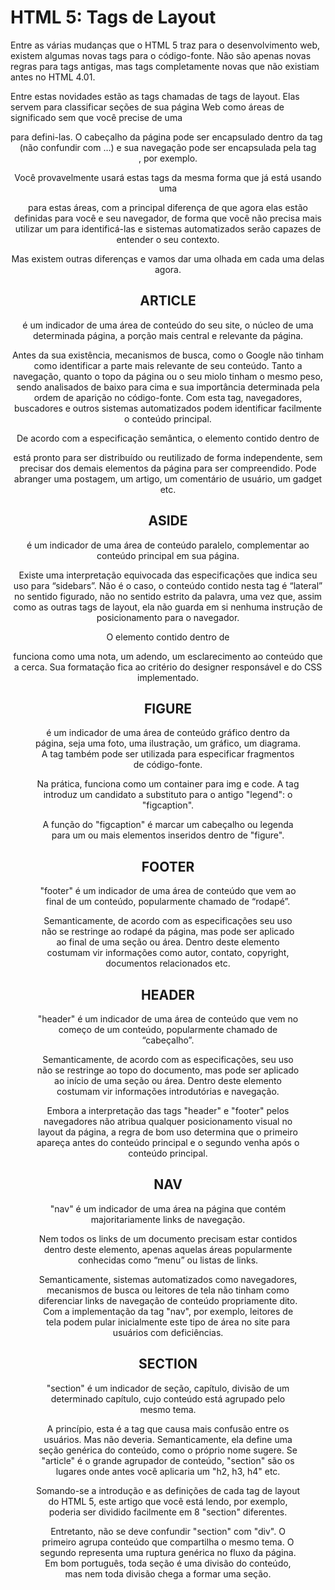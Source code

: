 # HTML 5: Tags de Layout

Entre as várias mudanças que o HTML 5 traz para o desenvolvimento web, existem algumas novas tags para o código-fonte. Não são apenas novas regras para tags antigas, mas tags completamente novas que não existiam antes no HTML 4.01.

Entre estas novidades estão as tags chamadas de tags de layout. Elas servem para classificar seções de sua página Web como áreas de significado sem que você precise de uma <div> para defini-las. O cabeçalho da página pode ser encapsulado dentro da tag <header> (não confundir com <head>…) e sua navegação pode ser encapsulada pela tag <nav>, por exemplo.

Você provavelmente usará estas tags da mesma forma que já está usando uma <div>para estas áreas, com a principal diferença de que agora elas estão definidas para você e seu navegador, de forma que você não precisa mais utilizar um <id>para identificá-las e sistemas automatizados serão capazes de entender o seu contexto.

Mas existem outras diferenças e vamos dar uma olhada em cada uma delas agora.

## ARTICLE

<article> é um indicador de uma área de conteúdo do seu site, o núcleo de uma determinada página, a porção mais central e relevante da página.

Antes da sua existência, mecanismos de busca, como o Google não tinham como identificar a parte mais relevante de seu conteúdo. Tanto a navegação, quanto o topo da página ou o seu miolo tinham o mesmo peso, sendo analisados de baixo para cima e sua importância determinada pela ordem de aparição no código-fonte. Com esta tag, navegadores, buscadores e outros sistemas automatizados podem identificar facilmente o conteúdo principal.

De acordo com a especificação semântica, o elemento contido dentro de <article> está pronto para ser distribuído ou reutilizado de forma independente, sem precisar dos demais elementos da página para ser compreendido. Pode abranger uma postagem, um artigo, um comentário de usuário, um gadget etc.

## ASIDE

<aside> é um indicador de uma área de conteúdo paralelo, complementar ao conteúdo principal em sua página.

Existe uma interpretação equivocada das especificações que indica seu uso para “sidebars”. Não é o caso, o conteúdo contido nesta tag é “lateral” no sentido figurado, não no sentido estrito da palavra, uma vez que, assim como as outras tags de layout, ela não guarda em si nenhuma instrução de posicionamento para o navegador.

O elemento contido dentro de <aside> funciona como uma nota, um adendo, um esclarecimento ao conteúdo que a cerca. Sua formatação fica ao critério do designer responsável e do CSS implementado.

## FIGURE

<figure> é um indicador de uma área de conteúdo gráfico dentro da página, seja uma foto, uma ilustração, um gráfico, um diagrama. A tag também pode ser utilizada para especificar fragmentos de código-fonte.

Na prática, funciona como um container para img e code. A tag introduz um candidato a substituto para o antigo "legend": o "figcaption".

A função do "figcaption" é marcar um cabeçalho ou legenda para um ou mais elementos inseridos dentro de "figure".

## FOOTER

"footer" é um indicador de uma área de conteúdo que vem ao final de um conteúdo, popularmente chamado de “rodapé”.

Semanticamente, de acordo com as especificações seu uso não se restringe ao rodapé da página, mas pode ser aplicado ao final de uma seção ou área. Dentro deste elemento costumam vir informações como autor, contato, copyright, documentos relacionados etc.

## HEADER

"header" é um indicador de uma área de conteúdo que vem no começo de um conteúdo, popularmente chamado de “cabeçalho”.

Semanticamente, de acordo com as especificações, seu uso não se restringe ao topo do documento, mas pode ser aplicado ao início de uma seção ou área. Dentro deste elemento costumam vir informações introdutórias e navegação.

Embora a interpretação das tags "header" e "footer" pelos navegadores não atribua qualquer posicionamento visual no layout da página, a regra de bom uso determina que o primeiro apareça antes do conteúdo principal e o segundo venha após o conteúdo principal.

## NAV

"nav" é um indicador de uma área na página que contém majoritariamente links de navegação.

Nem todos os links de um documento precisam estar contidos dentro deste elemento, apenas aquelas áreas popularmente conhecidas como “menu” ou listas de links.

Semanticamente, sistemas automatizados como navegadores, mecanismos de busca ou leitores de tela não tinham como diferenciar links de navegação de conteúdo propriamente dito. Com a implementação da tag "nav", por exemplo, leitores de tela podem pular inicialmente este tipo de área no site para usuários com deficiências.

## SECTION

"section" é um indicador de seção, capítulo, divisão de um determinado capítulo, cujo conteúdo está agrupado pelo mesmo tema.

A princípio, esta é a tag que causa mais confusão entre os usuários. Mas não deveria. Semanticamente, ela define uma seção genérica do conteúdo, como o próprio nome sugere. Se "article" é o grande agrupador de conteúdo, "section" são os lugares onde antes você aplicaria um "h2, h3, h4" etc.

Somando-se a introdução e as definições de cada tag de layout do HTML 5, este artigo que você está lendo, por exemplo, poderia ser dividido facilmente em 8 "section" diferentes.

Entretanto, não se deve confundir "section" com "div". O primeiro agrupa conteúdo que compartilha o mesmo tema. O segundo representa uma ruptura genérica no fluxo da página. Em bom português, toda seção é uma divisão do conteúdo, mas nem toda divisão chega a formar uma seção.

